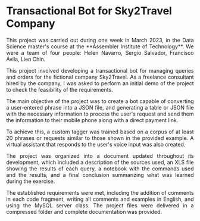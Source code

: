 # Transactional Bot for Sky2Travel Company
<p style="text-align: justify;">
This project was carried out during one week in March 2023, in the Data Science master's course at the **Assembler Institute of Technology**. We were a team of four people: Helen Navarro, Sergio Salvador, Francisco Ávila, Lien Chin.
</p>
<p style="text-align: justify;">
This project involved developing a transactional bot for managing queries and orders for the fictional company Sky2Travel. As a freelance consultant hired by the company, I was asked to perform an initial demo of the project to check the feasibility of the requirements.
</p>
<p style="text-align: justify;">
The main objective of the project was to create a bot capable of converting a user-entered phrase into a JSON file, and generating a table or JSON file with the necessary information to process the user's request and send them the information to their mobile phone along with a direct payment link.
</p>
<p style="text-align: justify;">
To achieve this, a custom tagger was trained based on a corpus of at least 20 phrases or requests similar to those shown in the provided example. A virtual assistant that responds to the user's voice input was also created.
</p>
<p style="text-align: justify;">
The project was organized into a document updated throughout its development, which included a description of the sources used, an XLS file showing the results of each query, a notebook with the commands used and the results, and a final conclusion summarizing what was learned during the exercise.
</p>
<p style="text-align: justify;">
The established requirements were met, including the addition of comments in each code fragment, writing all comments and examples in English, and using the MySQL server class. The project files were delivered in a compressed folder and complete documentation was provided.
</p>
